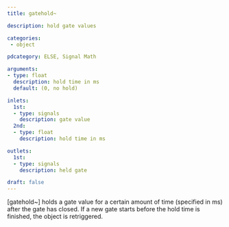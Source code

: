 ```yaml
---
title: gatehold~

description: hold gate values

categories:
 - object

pdcategory: ELSE, Signal Math

arguments:
- type: float
  description: hold time in ms
  default: (0, no hold)

inlets:
  1st:
  - type: signals
    description: gate value
  2nd:
  - type: float
    description: hold time in ms

outlets:
  1st:
  - type: signals
    description: held gate

draft: false
---
```

[gatehold~] holds a gate value for a certain amount of time (specified in ms) after the gate has closed. If a new gate starts before the hold time is finished, the object is retriggered.
